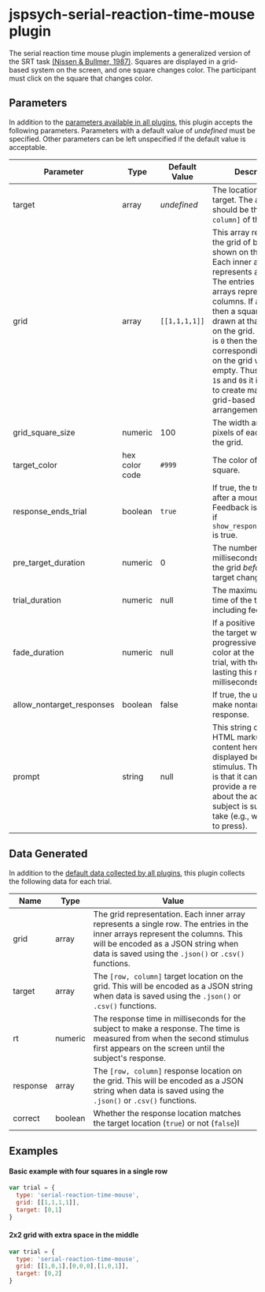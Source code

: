 # jspsych-serial-reaction-time-mouse plugin

The serial reaction time mouse plugin implements a generalized version of the SRT task [(Nissen & Bullmer, 1987)](https://doi.org/10.1016%2F0010-0285%2887%2990002-8). Squares are displayed in a grid-based system on the screen, and one square changes color. The participant must click on the square that changes color.

## Parameters

In addition to the [parameters available in all plugins](/overview/plugins#parameters-available-in-all-plugins), this plugin accepts the following parameters. Parameters with a default value of *undefined* must be specified. Other parameters can be left unspecified if the default value is acceptable.

| Parameter                 | Type           | Default Value | Description                              |
| ------------------------- | -------------- | ------------- | ---------------------------------------- |
| target                    | array          | *undefined*   | The location of the target. The array should be the `[row, column]` of the target. |
| grid                      | array          | `[[1,1,1,1]]` | This array represents the grid of boxes shown on the screen. Each inner array represents a single row. The entries in the inner arrays represent the columns. If an entry is `1` then a square will be drawn at that location on the grid. If an entry is `0` then the corresponding location on the grid will be empty. Thus, by mixing `1`s and `0`s it is possible to create many different grid-based arrangements. |
| grid_square_size          | numeric        | 100           | The width and height in pixels of each square in the grid. |
| target_color              | hex color code | `#999`        | The color of the target square.          |
| response_ends_trial       | boolean        | `true`        | If true, the trial ends after a mouse click. Feedback is displayed if `show_response_feedback` is true. |
| pre_target_duration       | numeric        | 0             | The number of milliseconds to display the grid *before* the target changes color. |
| trial_duration            | numeric        | null          | The maximum length of time of the trial, not including feedback. |
| fade_duration             | numeric        | null          | If a positive number, the target will progressively change color at the start of the trial, with the transition lasting this many milliseconds. |
| allow_nontarget_responses | boolean        | false         | If true, the user can make nontarget response. |
| prompt                    | string         | null          | This string can contain HTML markup. Any content here will be displayed below the stimulus. The intention is that it can be used to provide a reminder about the action the subject is supposed to take (e.g., which keys to press). |

## Data Generated

In addition to the [default data collected by all plugins](/overview/plugins#data-collected-by-all-plugins), this plugin collects the following data for each trial.

| Name   | Type    | Value                                    |
| ------ | ------- | ---------------------------------------- |
| grid   | array   | The grid representation. Each inner array represents a single row. The entries in the inner arrays represent the columns. This will be encoded as a JSON string when data is saved using the `.json()` or `.csv()` functions. |
| target | array   | The `[row, column]` target location on the grid. This will be encoded as a JSON string when data is saved using the `.json()` or `.csv()` functions. |
| rt     | numeric | The response time in milliseconds for the subject to make a response. The time is measured from when the second stimulus first appears on the screen until the subject's response. |
| response | array | The `[row, column]` response location on the grid. This will be encoded as a JSON string when data is saved using the `.json()` or `.csv()` functions. |
| correct | boolean | Whether the response location matches the target location (`true`) or not (`false`)l

## Examples

#### Basic example with four squares in a single row
```javascript
var trial = {
  type: 'serial-reaction-time-mouse',
  grid: [[1,1,1,1]],
  target: [0,1]
}
```

#### 2x2 grid with extra space in the middle
```javascript
var trial = {
  type: 'serial-reaction-time-mouse',
  grid: [[1,0,1],[0,0,0],[1,0,1]],
  target: [0,2]
}
```
